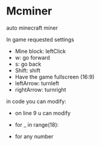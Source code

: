# Mcminer
auto minecraft miner


In game requested settings

- Mine block: leftClick
- w: go forward
- s: go back
- Shift: shift
- Have the game fullscreen (16:9)
- leftArrow: turnleft
- rightArrow: turnright

in code you can modify:
- on line 9 u can modify 
-   for _ in range(18):

- for any number

